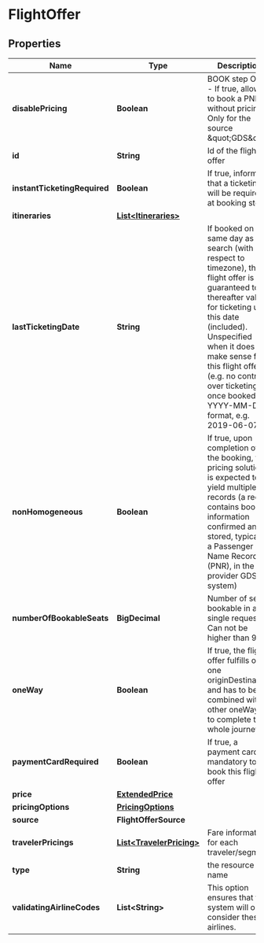 

# FlightOffer


## Properties

| Name | Type | Description | Notes |
|------------ | ------------- | ------------- | -------------|
|**disablePricing** | **Boolean** | BOOK step ONLY - If true, allows to book a PNR without pricing. Only for the source \&quot;GDS\&quot; |  [optional] |
|**id** | **String** | Id of the flight offer |  |
|**instantTicketingRequired** | **Boolean** | If true, inform that a ticketing will be required at booking step. |  [optional] |
|**itineraries** | [**List&lt;Itineraries&gt;**](Itineraries.md) |  |  [optional] |
|**lastTicketingDate** | **String** | If booked on the same day as the search (with respect to timezone), this flight offer is guaranteed to be thereafter valid for ticketing until this date (included). Unspecified when it does not make sense for this flight offer (e.g. no control over ticketing once booked). YYYY-MM-DD format, e.g. 2019-06-07 |  [optional] |
|**nonHomogeneous** | **Boolean** | If true, upon completion of the booking, this pricing solution is expected to yield multiple records (a record contains booking information confirmed and stored, typically a Passenger Name Record (PNR), in the provider GDS or system) |  [optional] |
|**numberOfBookableSeats** | **BigDecimal** | Number of seats bookable in a single request. Can not be higher than 9. |  [optional] |
|**oneWay** | **Boolean** | If true, the flight offer fulfills only one originDestination and has to be combined with other oneWays to complete the whole journey. |  [optional] |
|**paymentCardRequired** | **Boolean** | If true, a payment card is mandatory to book this flight offer |  [optional] |
|**price** | [**ExtendedPrice**](ExtendedPrice.md) |  |  [optional] |
|**pricingOptions** | [**PricingOptions**](PricingOptions.md) |  |  [optional] |
|**source** | **FlightOfferSource** |  |  [optional] |
|**travelerPricings** | [**List&lt;TravelerPricing&gt;**](TravelerPricing.md) | Fare information for each traveler/segment |  [optional] |
|**type** | **String** | the resource name |  |
|**validatingAirlineCodes** | **List&lt;String&gt;** | This option ensures that the system will only consider these airlines. |  [optional] |



